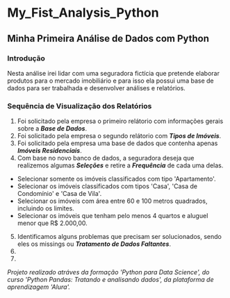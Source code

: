 # My_Fist_Analysis_Python
## Minha Primeira Análise de Dados com Python

### Introdução
Nesta análise irei lidar com uma seguradora fictícia que pretende elaborar produtos para o mercado imobiliário e para isso ela possui uma base de dados para ser trabalhada e desenvolver análises e relatórios. 

### Sequência de Visualização dos Relatórios 
1. Foi solicitado pela empresa o primeiro relátorio com informações gerais sobre a _**Base de Dados**_.
2. Foi solicitado pela empresa o segundo relátorio com _**Tipos de Imóveis**_.
3. Foi solicitado pela empresa uma base de dados que contenha apenas _**Imóveis Residenciais**_. 
4. Com base no novo banco de dados, a seguradora deseja que realizemos algumas _**Seleções**_ e retire a _**Frequência**_ de cada uma delas.
  *  Selecionar somente os imóveis classificados com tipo 'Apartamento'. 
  *  Selecionar os imóveis classificados com tipos 'Casa', 'Casa de Condomínio' e 'Casa de Vila'.
  *  Selecionar os imóveis com área entre 60 e 100 metros quadrados, incluindo os limites.
  *  Selecionar os imóveis que tenham pelo menos 4 quartos e aluguel menor que R$ 2.000,00.
5. Identificamos alguns problemas que precisam ser solucionados, sendo eles os missings ou _**Tratamento de Dados Faltantes**_.
6. 
7. 

_Projeto realizado atráves da formação 'Python para Data Science', do curso 'Python Pandas: Tratando e analisando dados', da plataforma de aprendizagem 'Alura'._

